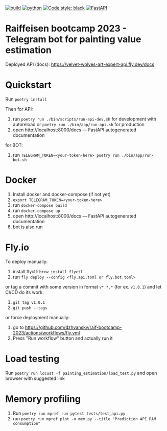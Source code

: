 [![build](https://github.com/dzhvansky/raif-bootcamp-2023/actions/workflows/fly.yml/badge.svg)](https://github.com/dzhvansky/raif-bootcamp-2023/actions/workflows/fly.yml) [![python](https://img.shields.io/badge/Python-3.10-3776AB.svg?style=flat&logo=python&logoColor=white)](https://www.python.org) [![Code style: black](https://img.shields.io/badge/code%20style-black-000000.svg)](https://github.com/psf/black) [![FastAPI](https://img.shields.io/badge/FastAPI-0.95.0-009688.svg?style=flat&logo=FastAPI&logoColor=white)](https://fastapi.tiangolo.com)

# Raiffeisen bootcamp 2023 - Telegram bot for painting value estimation

Deployed API (docs): https://velvet-wolves-art-expert-api.fly.dev/docs

# Quickstart

Run `poetry install`

Then for API:
1. run `poetry run ./bin/scripts/run-api-dev.sh` for development with autoreload or `poetry run ./bin/app/run-api.sh` for production
1. open http://localhost:8000/docs — FastAPI autogenerated documentation

for BOT:
1. run `TELEGRAM_TOKEN=<your-token-here> poetry run ./bin/app/run-bot.sh`

# Docker

1. Install docker and docker-compose (if not yet)
1. `export TELEGRAM_TOKEN=<your-token-here>`
1. run `docker-compose build`
1. run `docker-compose up`
1. open http://localhost:8000/docs — FastAPI autogenerated documentation
1. bot is also run

# Fly.io

To deploy manually:
1. install flyctl: `brew install flyctl`
1. run `fly deploy --config <fly.api.toml or fly.bot.toml>`

or tag a commit with some version in format `v*.*.*` (for ex. `v1.0.1`) and let CI/CD do its work:
1. `git tag v1.0.1`
1. `git push --tags`

or force deployment manually:
1. go to https://github.com/dzhvansky/raif-bootcamp-2023/actions/workflows/fly.yml
1. Press "Run workflow" button and actually run it


# Load testing

Run `poetry run locust -f painting_estimation/load_test.py` and open browser with suggested link

# Memory profiling

1. Run `poetry run mpref run pytest tests/test_api.py`
2. run `poetry run mpref plot -o mem.py --title "Prediction API RAM consumption"`
